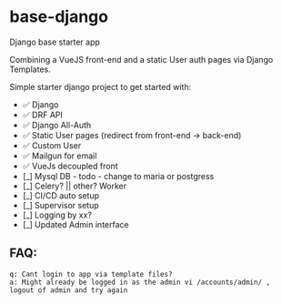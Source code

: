 # base-django
Django base starter app

Combining a VueJS front-end and a static User auth pages via Django Templates.

Simple starter django project to get started with:
- ✅ Django
- ✅ DRF API
- ✅ Django All-Auth 
- ✅ Static User pages (redirect from front-end -> back-end)
- ✅ Custom User
- ✅ Mailgun for email
- ✅ VueJs decoupled front
- [_]️ Mysql DB - todo - change to maria or postgress
- [_]️ Celery? || other? Worker
- [_]️ CI/CD auto setup
- [_]️ Supervisor setup
- [_]️ Logging by xx?
- [_]️ Updated Admin interface

FAQ:
- 
    q: Cant login to app via template files?
    a: Might already be logged in as the admin vi /accounts/admin/ , logout of admin and try again
